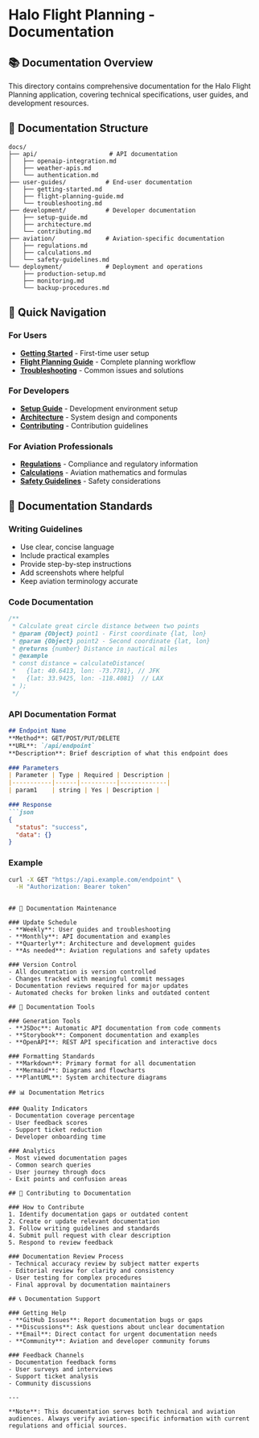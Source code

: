 # Halo Flight Planning - Documentation

## 📚 Documentation Overview

This directory contains comprehensive documentation for the Halo Flight Planning application, covering technical specifications, user guides, and development resources.

## 📁 Documentation Structure

```
docs/
├── api/                    # API documentation
│   ├── openaip-integration.md
│   ├── weather-apis.md
│   └── authentication.md
├── user-guides/           # End-user documentation
│   ├── getting-started.md
│   ├── flight-planning-guide.md
│   └── troubleshooting.md
├── development/           # Developer documentation
│   ├── setup-guide.md
│   ├── architecture.md
│   └── contributing.md
├── aviation/              # Aviation-specific documentation
│   ├── regulations.md
│   ├── calculations.md
│   └── safety-guidelines.md
└── deployment/            # Deployment and operations
    ├── production-setup.md
    ├── monitoring.md
    └── backup-procedures.md
```

## 🎯 Quick Navigation

### For Users
- **[Getting Started](user-guides/getting-started.md)** - First-time user setup
- **[Flight Planning Guide](user-guides/flight-planning-guide.md)** - Complete planning workflow
- **[Troubleshooting](user-guides/troubleshooting.md)** - Common issues and solutions

### For Developers
- **[Setup Guide](development/setup-guide.md)** - Development environment setup
- **[Architecture](development/architecture.md)** - System design and components
- **[Contributing](development/contributing.md)** - Contribution guidelines

### For Aviation Professionals
- **[Regulations](aviation/regulations.md)** - Compliance and regulatory information
- **[Calculations](aviation/calculations.md)** - Aviation mathematics and formulas
- **[Safety Guidelines](aviation/safety-guidelines.md)** - Safety considerations

## 📖 Documentation Standards

### Writing Guidelines
- Use clear, concise language
- Include practical examples
- Provide step-by-step instructions
- Add screenshots where helpful
- Keep aviation terminology accurate

### Code Documentation
```javascript
/**
 * Calculate great circle distance between two points
 * @param {Object} point1 - First coordinate {lat, lon}
 * @param {Object} point2 - Second coordinate {lat, lon}
 * @returns {number} Distance in nautical miles
 * @example
 * const distance = calculateDistance(
 *   {lat: 40.6413, lon: -73.7781}, // JFK
 *   {lat: 33.9425, lon: -118.4081}  // LAX
 * );
 */
```

### API Documentation Format
```markdown
## Endpoint Name
**Method**: GET/POST/PUT/DELETE
**URL**: `/api/endpoint`
**Description**: Brief description of what this endpoint does

### Parameters
| Parameter | Type | Required | Description |
|-----------|------|----------|-------------|
| param1    | string | Yes | Description |

### Response
```json
{
  "status": "success",
  "data": {}
}
```

### Example
```bash
curl -X GET "https://api.example.com/endpoint" \
  -H "Authorization: Bearer token"
```
```

## 🔄 Documentation Maintenance

### Update Schedule
- **Weekly**: User guides and troubleshooting
- **Monthly**: API documentation and examples
- **Quarterly**: Architecture and development guides
- **As needed**: Aviation regulations and safety updates

### Version Control
- All documentation is version controlled
- Changes tracked with meaningful commit messages
- Documentation reviews required for major updates
- Automated checks for broken links and outdated content

## 🎨 Documentation Tools

### Generation Tools
- **JSDoc**: Automatic API documentation from code comments
- **Storybook**: Component documentation and examples
- **OpenAPI**: REST API specification and interactive docs

### Formatting Standards
- **Markdown**: Primary format for all documentation
- **Mermaid**: Diagrams and flowcharts
- **PlantUML**: System architecture diagrams

## 📊 Documentation Metrics

### Quality Indicators
- Documentation coverage percentage
- User feedback scores
- Support ticket reduction
- Developer onboarding time

### Analytics
- Most viewed documentation pages
- Common search queries
- User journey through docs
- Exit points and confusion areas

## 🤝 Contributing to Documentation

### How to Contribute
1. Identify documentation gaps or outdated content
2. Create or update relevant documentation
3. Follow writing guidelines and standards
4. Submit pull request with clear description
5. Respond to review feedback

### Documentation Review Process
- Technical accuracy review by subject matter experts
- Editorial review for clarity and consistency
- User testing for complex procedures
- Final approval by documentation maintainers

## 📞 Documentation Support

### Getting Help
- **GitHub Issues**: Report documentation bugs or gaps
- **Discussions**: Ask questions about unclear documentation
- **Email**: Direct contact for urgent documentation needs
- **Community**: Aviation and developer community forums

### Feedback Channels
- Documentation feedback forms
- User surveys and interviews
- Support ticket analysis
- Community discussions

---

**Note**: This documentation serves both technical and aviation audiences. Always verify aviation-specific information with current regulations and official sources.
